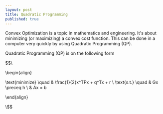 ```yaml
---
layout: post
title: Quadratic Programming
published: true
---
```


Convex Optimization is a topic in mathematics and engineering. It's about minimizing (or maximizing) a convex cost function. 
This can be done in a computer very quickly by using Quadratic Programming (QP).

Quadratic Programming (QP) is on the following form

$$\\

\begin{align}

\text{minimize} \quad & \frac{1}{2}x^TPx + q^Tx + r \\
\text{s.t.} \quad & Gx \preceq h \\
& Ax = b

\end{align}

\\$$
